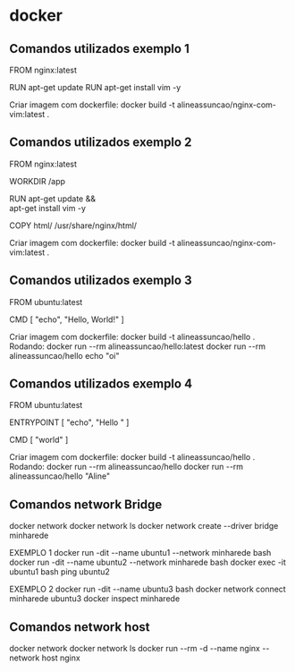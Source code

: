 # docker



## Comandos utilizados exemplo 1

FROM nginx:latest

RUN apt-get update
RUN apt-get install vim -y

Criar imagem com dockerfile: docker build -t alineassuncao/nginx-com-vim:latest . 

## Comandos utilizados exemplo 2

FROM nginx:latest

WORKDIR /app

RUN apt-get update && \
    apt-get install vim -y

COPY html/ /usr/share/nginx/html/

Criar imagem com dockerfile: docker build -t alineassuncao/nginx-com-vim:latest . 

## Comandos utilizados exemplo 3
FROM ubuntu:latest

CMD [ "echo", "Hello, World!" ]

Criar imagem com dockerfile: docker build -t alineassuncao/hello . 
Rodando:
docker run --rm alineassuncao/hello:latest 
docker run --rm alineassuncao/hello echo "oi"


## Comandos utilizados exemplo 4
FROM ubuntu:latest

ENTRYPOINT [ "echo", "Hello " ]

CMD [ "world" ]

Criar imagem com dockerfile: docker build -t alineassuncao/hello . 
Rodando:
docker run --rm alineassuncao/hello
docker run --rm alineassuncao/hello "Aline"

## Comandos network Bridge
docker network
docker network ls
docker network create --driver bridge minharede

EXEMPLO 1
docker run -dit --name ubuntu1 --network minharede bash
docker run -dit --name ubuntu2 --network minharede bash
docker exec -it ubuntu1 bash
ping ubuntu2

EXEMPLO 2
docker run -dit --name ubuntu3 bash
docker network connect minharede ubuntu3
docker inspect minharede

## Comandos network host
docker network
docker network ls
docker run --rm -d --name nginx --network host nginx